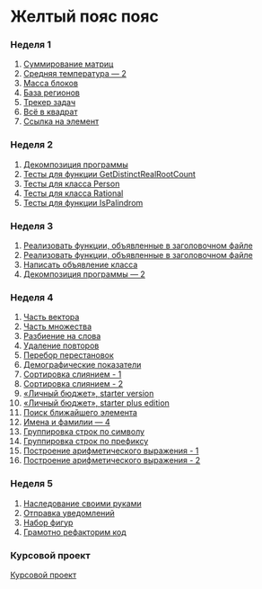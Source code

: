 # Желтый пояс пояс

### Неделя 1

1) [Суммирование матриц](week1/task1)
2) [Средняя температура — 2](week1/task2)
3) [Масса блоков](week1/task3)
4) [База регионов](week1/task4)
5) [Трекер задач](week1/task5)
6) [Всё в квадрат](week1/task6)
7) [Ссылка на элемент](week1/task7)

### Неделя 2

1) [Декомпозиция программы](week2/task1)
2) [Тесты для функции GetDistinctRealRootCount](week2/task2)
3) [Тесты для класса Person](week2/task3)
4) [Тесты для класса Rational](week2/task4)
5) [Тесты для функции IsPalindrom](week2/task5)

### Неделя 3

1) [Реализовать функции, объявленные в заголовочном файле](week3/task1)
2) [Реализовать функции, объявленные в заголовочном файле](week3/task2)
3) [Написать объявление класса](week3/task3)
4) [Декомпозиция программы — 2](week3/task4)

### Неделя 4

1) [Часть вектора](week4/task1)
2) [Часть множества](week4/task2)
3) [Разбиение на слова](week4/task3)
4) [Удаление повторов](week4/task4)
5) [Перебор перестановок](week4/task5)
6) [Демографические показатели](week4/task6)
7) [Сортировка слиянием - 1](week4/task7)
8) [Сортировка слиянием - 2](week4/task8)
9) [«Личный бюджет», starter version](week4/task9)
10) [«Личный бюджет», starter plus edition](week4/task10)
11) [Поиск ближайшего элемента](week4/task11)
12) [Имена и фамилии — 4](week4/task12)
13) [Группировка строк по символу](week4/task13)
14) [Группировка строк по префиксу](week4/task14)
15) [Построение арифметического выражения - 1](week4/task15)
16) [Построение арифметического выражения - 2](week4/task16)

### Неделя 5

1) [Наследование своими руками](week4/task1)
2) [Отправка уведомлений](week4/task2)
3) [Набор фигур](week4/task3)
4) [Грамотно рефакторим код](week4/task4)
 
### Курсовой проект

[Курсовой проект](final)

